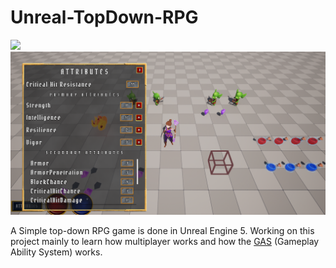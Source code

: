 # Unreal-TopDown-RPG
![](https://github.com/LuEklund/Unreal-TopDown-RPG/blob/master/TopDownRPG.gif)
![](https://github.com/LuEklund/Unreal-TopDown-RPG/blob/master/RPG.png)



A Simple top-down RPG game is done in Unreal Engine 5.
Working on this project mainly to learn how multiplayer works and how the [GAS](https://docs.unrealengine.com/4.27/en-US/InteractiveExperiences/GameplayAbilitySystem/) (Gameplay Ability System) works.
